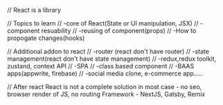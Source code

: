 // React is a library

// Topics to learn
// -core of React(State or UI manipulation, JSX)
// -component resuability
// -reusing of component(props)
// -How to propogate changes(hooks)

// Additional addon to react
// -router (react don't have router)
// -state management(react don't have state management)
// -redux,redux toolkit, zustand, context API
// -SPA
// -class based component
// -BAAS apps(appwrite, firebase)
// -social media clone, e-commerce app.....

// After react
React is not a complete solution in most case
    - no seo, browser render of JS, no routing
Framework
    - NextJS, Gatsby, Remix